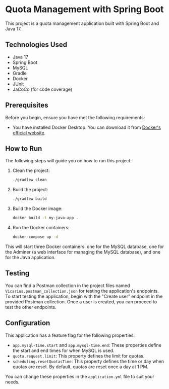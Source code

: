 # Quota Management with Spring Boot

This project is a quota management application built with Spring Boot and Java 17.

## Technologies Used

- Java 17
- Spring Boot
- MySQL
- Gradle
- Docker
- JUnit
- JaCoCo (for code coverage)

## Prerequisites

Before you begin, ensure you have met the following requirements:

- You have installed Docker Desktop. You can download it from [Docker's official website](https://www.docker.com/products/docker-desktop).

## How to Run

The following steps will guide you on how to run this project:

1. Clean the project:
    ```bash
    ./gradlew clean
    ```

2. Build the project:
    ```bash
    ./gradlew build
    ```

3. Build the Docker image:
    ```bash
    docker build -t my-java-app .
    ```

4. Run the Docker containers:
    ```bash
    docker-compose up -d
    ```

This will start three Docker containers: one for the MySQL database, one for the Adminer (a web interface for managing the MySQL database), and one for the Java application.

## Testing

You can find a Postman collection in the project files named `Vicarius.postman_collection.json` for testing the application's endpoints. To start testing the application, begin with the "Create user" endpoint in the provided Postman collection. Once a user is created, you can proceed to test the other endpoints.

## Configuration

This application has a feature flag for the following properties:

- `app.mysql-time.start` and `app.mysql-time.end`: These properties define the start and end times for when MySQL is used.
- `quota.request.limit`: This property defines the limit for quotas.
- `scheduling.resetQuotasTime`: This property defines the time or day when quotas are reset. By default, quotas are reset once a day at 1 PM.

You can change these properties in the `application.yml` file to suit your needs.